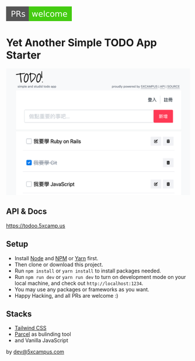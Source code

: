 ![](references/images/PRs-welcome-brightgreen.svg)

# Yet Another Simple TODO App Starter

![](references/images/screenshot.png)

## API & Docs

<https://todoo.5xcamp.us>

## Setup

- Install [Node](https://nodejs.org/en/) and [NPM](https://www.npmjs.com/) or [Yarn](https://yarnpkg.com/) first.
- Then clone or download this project.
- Run `npm install` or `yarn install` to install packages needed.
- Run `npm run dev` or `yarn run dev` to turn on development mode on your local machine, and check out `http://localhost:1234`.
- You may use any packages or frameworks as you want.
- Happy Hacking, and all PRs are welcome :)

## Stacks

- [Tailwind CSS](https://tailwindcss.com/)
- [Parcel](https://parceljs.org/) as bulinding tool
- and Vanilla JavaScript

by dev@5xcampus.com
